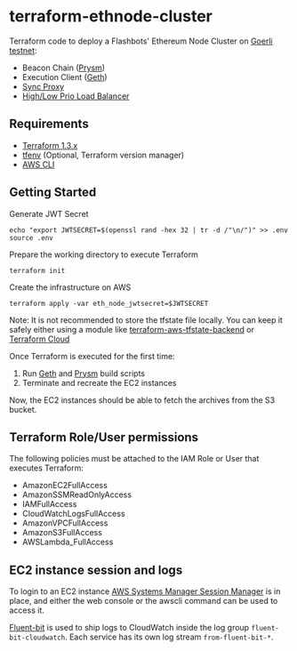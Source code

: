 # terraform-ethnode-cluster

Terraform code to deploy a Flashbots' Ethereum Node Cluster on
[Goerli testnet](https://github.com/eth-clients/goerli):

* Beacon Chain ([Prysm](https://github.com/flashbots/prysm))
* Execution Client ([Geth](https://github.com/flashbots/mev-geth))
* [Sync Proxy](https://github.com/flashbots/sync-proxy)
* [High/Low Prio Load Balancer](https://github.com/flashbots/prio-load-balancer)

## Requirements

* [Terraform 1.3.x](https://developer.hashicorp.com/terraform/downloads)
* [tfenv](https://github.com/kamatama41/tfenv) (Optional, Terraform version manager)
* [AWS CLI](https://docs.aws.amazon.com/cli/latest/userguide/cli-chap-welcome.html)

## Getting Started

Generate JWT Secret

```shell
echo "export JWTSECRET=$(openssl rand -hex 32 | tr -d /"\n/")" >> .env
source .env
```

Prepare the working directory to execute Terraform

```shell
terraform init
```

Create the infrastructure on AWS

```shell
terraform apply -var eth_node_jwtsecret=$JWTSECRET
```

Note: It is not recommended to store the tfstate file locally. You can keep it safely
either using a module like [terraform-aws-tfstate-backend](https://github.com/cloudposse/terraform-aws-tfstate-backend) or [Terraform Cloud](https://cloud.hashicorp.com/products/terraform)

Once Terraform is executed for the first time:

1. Run [Geth](scripts/build_geth.sh) and [Prysm](scripts/build_prysm.sh) build scripts
2. Terminate and recreate the EC2 instances

Now, the EC2 instances should be able to fetch the archives from the S3 bucket.

## Terraform Role/User permissions

The following policies must be attached to the IAM Role or User that executes Terraform:

* AmazonEC2FullAccess
* AmazonSSMReadOnlyAccess
* IAMFullAccess
* CloudWatchLogsFullAccess
* AmazonVPCFullAccess
* AmazonS3FullAccess
* AWSLambda_FullAccess

## EC2 instance session and logs

To login to an EC2 instance [AWS Systems Manager Session Manager](https://docs.aws.amazon.com/systems-manager/latest/userguide/session-manager.html) is in place, and either the web console or the awscli command can be used to access it.

[Fluent-bit](https://docs.fluentbit.io/manual/) is used to ship logs to CloudWatch inside
the log group `fluent-bit-cloudwatch`. Each service has its own log stream `from-fluent-bit-*`.
